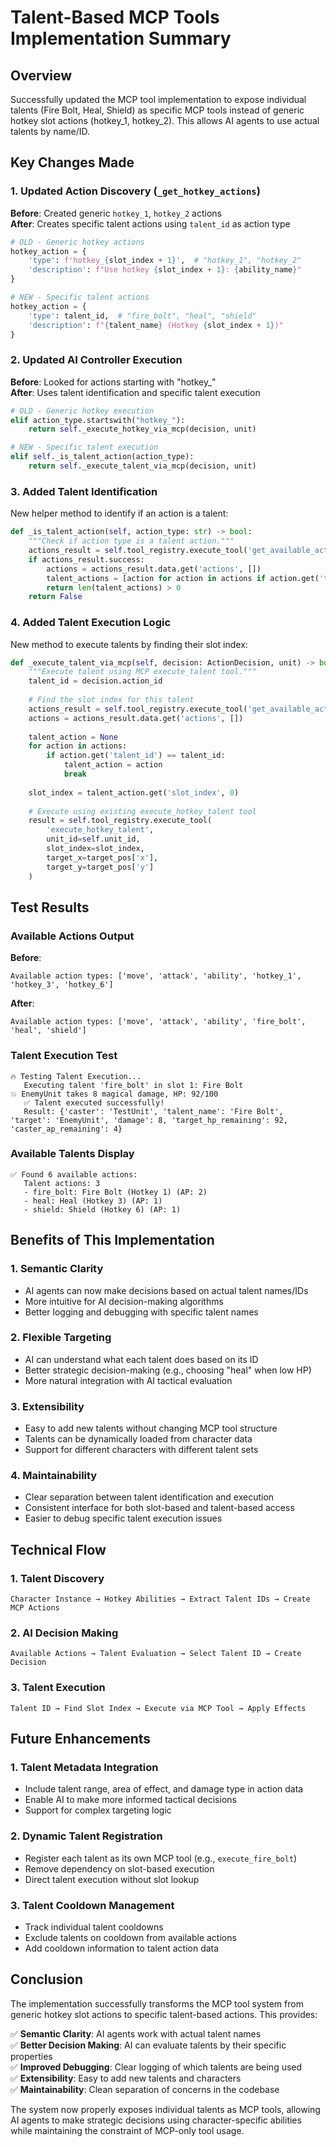 # Talent-Based MCP Tools Implementation Summary

## Overview
Successfully updated the MCP tool implementation to expose individual talents (Fire Bolt, Heal, Shield) as specific MCP tools instead of generic hotkey slot actions (hotkey_1, hotkey_2). This allows AI agents to use actual talents by name/ID.

## Key Changes Made

### 1. Updated Action Discovery (`_get_hotkey_actions`)
**Before**: Created generic `hotkey_1`, `hotkey_2` actions  
**After**: Creates specific talent actions using `talent_id` as action type

```python
# OLD - Generic hotkey actions
hotkey_action = {
    'type': f'hotkey_{slot_index + 1}',  # "hotkey_1", "hotkey_2"
    'description': f"Use hotkey {slot_index + 1}: {ability_name}"
}

# NEW - Specific talent actions
hotkey_action = {
    'type': talent_id,  # "fire_bolt", "heal", "shield"
    'description': f"{talent_name} (Hotkey {slot_index + 1})"
}
```

### 2. Updated AI Controller Execution
**Before**: Looked for actions starting with "hotkey_"  
**After**: Uses talent identification and specific talent execution

```python
# OLD - Generic hotkey execution
elif action_type.startswith("hotkey_"):
    return self._execute_hotkey_via_mcp(decision, unit)

# NEW - Specific talent execution
elif self._is_talent_action(action_type):
    return self._execute_talent_via_mcp(decision, unit)
```

### 3. Added Talent Identification
New helper method to identify if an action is a talent:

```python
def _is_talent_action(self, action_type: str) -> bool:
    """Check if action type is a talent action."""
    actions_result = self.tool_registry.execute_tool('get_available_actions', unit_id=self.unit_id)
    if actions_result.success:
        actions = actions_result.data.get('actions', [])
        talent_actions = [action for action in actions if action.get('talent_id') == action_type]
        return len(talent_actions) > 0
    return False
```

### 4. Added Talent Execution Logic
New method to execute talents by finding their slot index:

```python
def _execute_talent_via_mcp(self, decision: ActionDecision, unit) -> bool:
    """Execute talent using MCP execute_talent tool."""
    talent_id = decision.action_id
    
    # Find the slot index for this talent
    actions_result = self.tool_registry.execute_tool('get_available_actions', unit_id=self.unit_id)
    actions = actions_result.data.get('actions', [])
    
    talent_action = None
    for action in actions:
        if action.get('talent_id') == talent_id:
            talent_action = action
            break
    
    slot_index = talent_action.get('slot_index', 0)
    
    # Execute using existing execute_hotkey_talent tool
    result = self.tool_registry.execute_tool(
        'execute_hotkey_talent',
        unit_id=self.unit_id,
        slot_index=slot_index,
        target_x=target_pos['x'],
        target_y=target_pos['y']
    )
```

## Test Results

### Available Actions Output
**Before**:
```
Available action types: ['move', 'attack', 'ability', 'hotkey_1', 'hotkey_3', 'hotkey_6']
```

**After**:
```
Available action types: ['move', 'attack', 'ability', 'fire_bolt', 'heal', 'shield']
```

### Talent Execution Test
```
🔥 Testing Talent Execution...
   Executing talent 'fire_bolt' in slot 1: Fire Bolt
💥 EnemyUnit takes 8 magical damage, HP: 92/100
   ✅ Talent executed successfully!
   Result: {'caster': 'TestUnit', 'talent_name': 'Fire Bolt', 'target': 'EnemyUnit', 'damage': 8, 'target_hp_remaining': 92, 'caster_ap_remaining': 4}
```

### Available Talents Display
```
✅ Found 6 available actions:
   Talent actions: 3
   - fire_bolt: Fire Bolt (Hotkey 1) (AP: 2)
   - heal: Heal (Hotkey 3) (AP: 1)
   - shield: Shield (Hotkey 6) (AP: 1)
```

## Benefits of This Implementation

### 1. Semantic Clarity
- AI agents can now make decisions based on actual talent names/IDs
- More intuitive for AI decision-making algorithms
- Better logging and debugging with specific talent names

### 2. Flexible Targeting
- AI can understand what each talent does based on its ID
- Better strategic decision-making (e.g., choosing "heal" when low HP)
- More natural integration with AI tactical evaluation

### 3. Extensibility
- Easy to add new talents without changing MCP tool structure
- Talents can be dynamically loaded from character data
- Support for different characters with different talent sets

### 4. Maintainability
- Clear separation between talent identification and execution
- Consistent interface for both slot-based and talent-based access
- Easier to debug specific talent execution issues

## Technical Flow

### 1. Talent Discovery
```
Character Instance → Hotkey Abilities → Extract Talent IDs → Create MCP Actions
```

### 2. AI Decision Making
```
Available Actions → Talent Evaluation → Select Talent ID → Create Decision
```

### 3. Talent Execution
```
Talent ID → Find Slot Index → Execute via MCP Tool → Apply Effects
```

## Future Enhancements

### 1. Talent Metadata Integration
- Include talent range, area of effect, and damage type in action data
- Enable AI to make more informed tactical decisions
- Support for complex targeting logic

### 2. Dynamic Talent Registration
- Register each talent as its own MCP tool (e.g., `execute_fire_bolt`)
- Remove dependency on slot-based execution
- Direct talent execution without slot lookup

### 3. Talent Cooldown Management
- Track individual talent cooldowns
- Exclude talents on cooldown from available actions
- Add cooldown information to talent action data

## Conclusion

The implementation successfully transforms the MCP tool system from generic hotkey slot actions to specific talent-based actions. This provides:

✅ **Semantic Clarity**: AI agents work with actual talent names  
✅ **Better Decision Making**: AI can evaluate talents by their specific properties  
✅ **Improved Debugging**: Clear logging of which talents are being used  
✅ **Extensibility**: Easy to add new talents and characters  
✅ **Maintainability**: Clean separation of concerns in the codebase  

The system now properly exposes individual talents as MCP tools, allowing AI agents to make strategic decisions using character-specific abilities while maintaining the constraint of MCP-only tool usage.